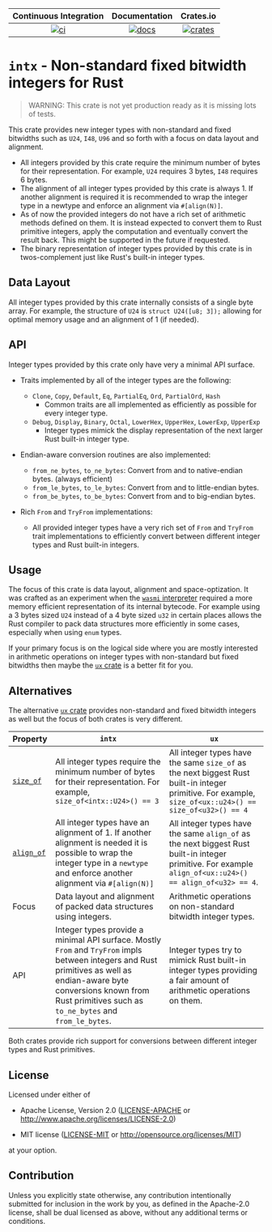 | Continuous Integration |  Documentation   |      Crates.io       |
|:----------------------:|:----------------:|:--------------------:|
| [![ci][1]][2]          | [![docs][3]][4] | [![crates][5]][6]  |

[1]: https://github.com/Robbepop/intx/actions/workflows/rust.yml/badge.svg
[2]: https://github.com/Robbepop/intx/actions/workflows/rust.yml
[3]: https://docs.rs/intx/badge.svg
[4]: https://docs.rs/intx
[5]: https://img.shields.io/crates/v/intx.svg
[6]: https://crates.io/crates/intx

# `intx` - Non-standard fixed bitwidth integers for Rust

> WARNING: This crate is not yet production ready as it is missing lots of tests.

This crate provides new integer types with non-standard and fixed bitwidths
such as `U24`, `I48`, `U96` and so forth with a focus on data layout and alignment.

- All integers provided by this crate require the minimum number of bytes for their representation.
  For example, `U24` requires 3 bytes, `I48` requires 6 bytes.
- The alignment of all integer types provided by this crate is always 1. If another
  alignment is required it is recommended to wrap the integer type in a newtype and
  enforce an alignment via `#[align(N)]`.
- As of now the provided integers do not have a rich set of arithmetic methods defined on them.
  It is instead expected to convert them to Rust primitive integers, apply the computation and
  eventually convert the result back. This might be supported in the future if requested.
- The binary representation of integer types provided by this crate is in twos-complement just
  like Rust's built-in integer types.

## Data Layout

All integer types provided by this crate internally consists of a single byte array.
For example, the structure of `U24` is `struct U24([u8; 3]);` allowing for optimal memory
usage and an alignment of 1 (if needed).

## API

Integer types provided by this crate only have very a minimal API surface.

- Traits implemented by all of the integer types are the following:

  - `Clone`, `Copy`, `Default`, `Eq`, `PartialEq`, `Ord`, `PartialOrd`, `Hash`
    - Common traits are all implemented as efficiently as possible for every integer type.
  - `Debug`, `Display`, `Binary`, `Octal`, `LowerHex`, `UpperHex`, `LowerExp`, `UpperExp`
    - Integer types mimick the display representation of the next larger Rust built-in integer type.

- Endian-aware conversion routines are also implemented:

  - `from_ne_bytes`, `to_ne_bytes`: Convert from and to native-endian bytes. (always efficient)
  - `from_le_bytes`, `to_le_bytes`: Convert from and to little-endian bytes.
  - `from_be_bytes`, `to_be_bytes`: Convert from and to big-endian bytes.

- Rich `From` and `TryFrom` implementations:

  - All provided integer types have a very rich set of `From` and `TryFrom` trait implementations
    to efficiently convert between different integer types and Rust built-in integers.

## Usage

The focus of this crate is data layout, alignment and space-optization.
It was crafted as an experiment when the [`wasmi` interpreter](https://github.com/paritytech/wasmi)
required a more memory efficient representation of its internal bytecode.
For example using a 3 bytes sized `U24` instead of a 4 byte sized `u32` in certain places allows the Rust
compiler to pack data structures more efficiently in some cases,
especially when using `enum` types.

If your primary focus is on the logical side where you are mostly interested in
arithmetic operations on integer types with non-standard but fixed bitwidths then
maybe the [`ux` crate](https://crates.io/crates/ux) is a better fit for you.

## Alternatives

The alternative [`ux` crate](https://crates.io/crates/ux) provides non-standard
and fixed bitwidth integers as well but the focus of both crates is very different.

| Property | `intx` | `ux` |
|---|---|---|
| [`size_of`](https://doc.rust-lang.org/core/mem/fn.size_of.html) | All integer types require the minimum number of bytes for their representation. For example, `size_of<intx::U24>() == 3` | All integer types have the same `size_of` as the next biggest Rust built-in integer primitive. For example, `size_of<ux::u24>() == size_of<u32>() == 4` |
| [`align_of`](https://doc.rust-lang.org/core/mem/fn.align_of.html) | All integer types have an alignment of 1. If another alignment is needed it is possible to wrap the integer type in a `newtype` and enforce another alignment via `#[align(N)]` | All integer types have the same `align_of` as the next biggest Rust built-in integer primitive. For example `align_of<ux::u24>() == align_of<u32> == 4`. 
| Focus | Data layout and alignment of packed data structures using integers. | Arithmetic operations on non-standard bitwidth integer types. |
| API | Integer types provide a minimal API surface. Mostly `From` and `TryFrom` impls between integers and Rust primitives as well as endian-aware byte conversions known from Rust primitives such as `to_ne_bytes` and `from_le_bytes`. | Integer types try to mimick Rust built-in integer types providing a fair amount of arithmetic operations on them. |

Both crates provide rich support for conversions between different integer types and Rust primitives.

## License

Licensed under either of

- Apache License, Version 2.0 ([LICENSE-APACHE](LICENSE-APACHE) or
  http://www.apache.org/licenses/LICENSE-2.0)

- MIT license ([LICENSE-MIT](LICENSE-MIT) or http://opensource.org/licenses/MIT)

at your option.

## Contribution

Unless you explicitly state otherwise, any contribution intentionally submitted
for inclusion in the work by you, as defined in the Apache-2.0 license, shall be
dual licensed as above, without any additional terms or conditions.
